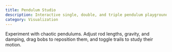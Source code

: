 ```yaml
---
title: Pendulum Studio
description: Interactive single, double, and triple pendulum playground.
category: Visualization
---
```


Experiment with chaotic pendulums. Adjust rod lengths, gravity, and damping,
drag bobs to reposition them, and toggle trails to study their motion.
